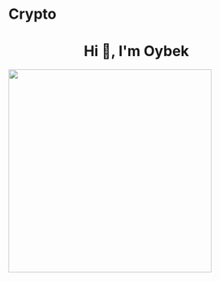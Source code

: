 # Crypto
<h1 align="center">Hi 👋, I'm Oybek</h1>
<img align="center" height="400" src="https://github.com/Zuhriddinov-O/crypto/assets/132928569/c61c0efb-73d7-4eed-afc9-7fe501d8f359">


